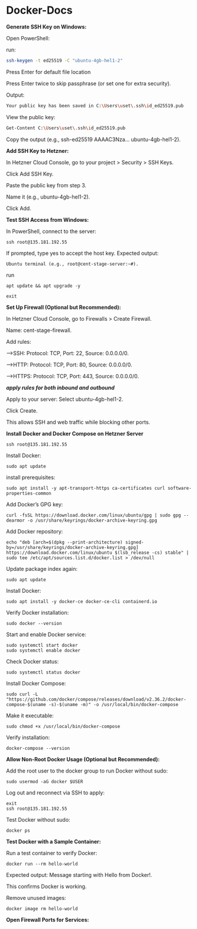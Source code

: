 # Docker-Docs

**Generate SSH Key on Windows:**

Open PowerShell:

run: 
``` bash 
ssh-keygen -t ed25519 -C "ubuntu-4gb-hel1-2"
```

Press Enter for default file location

Press Enter twice to skip passphrase (or set one for extra security).

Output: 
```bash
Your public key has been saved in C:\Users\uset\.ssh\id_ed25519.pub
```

View the public key: 
```bash
Get-Content C:\Users\uset\.ssh\id_ed25519.pub
```

Copy the output (e.g., ssh-ed25519 AAAAC3Nza... ubuntu-4gb-hel1-2).

**Add SSH Key to Hetzner:**

In Hetzner Cloud Console, go to your project > Security > SSH Keys.

Click Add SSH Key.

Paste the public key from step 3.

Name it (e.g., ubuntu-4gb-hel1-2).

Click Add.

**Test SSH Access from Windows:**

In PowerShell, connect to the server:
```
ssh root@135.181.192.55
```


If prompted, type yes to accept the host key.
Expected output: 
```
Ubuntu terminal (e.g., root@cent-stage-server:~#).
```

run
```
apt update && apt upgrade -y
```
```
exit
```


**Set Up Firewall (Optional but Recommended):**

In Hetzner Cloud Console, go to Firewalls > Create Firewall.

Name: cent-stage-firewall.

Add rules:

-->SSH: Protocol: TCP, Port: 22, Source: 0.0.0.0/0.

-->HTTP: Protocol: TCP, Port: 80, Source: 0.0.0.0/0.

-->HTTPS: Protocol: TCP, Port: 443, Source: 0.0.0.0/0.

***apply rules for both inbound and outbound***

Apply to your server: Select ubuntu-4gb-hel1-2.

Click Create.

This allows SSH and web traffic while blocking other ports.


**Install Docker and Docker Compose on Hetzner Server**
```
ssh root@135.181.192.55
```

Install Docker:
```
sudo apt update
```
install prerequisites:
```
sudo apt install -y apt-transport-https ca-certificates curl software-properties-common
```
Add Docker’s GPG key:
```
curl -fsSL https://download.docker.com/linux/ubuntu/gpg | sudo gpg --dearmor -o /usr/share/keyrings/docker-archive-keyring.gpg
```
Add Docker repository:
```
echo "deb [arch=$(dpkg --print-architecture) signed-by=/usr/share/keyrings/docker-archive-keyring.gpg] https://download.docker.com/linux/ubuntu $(lsb_release -cs) stable" | sudo tee /etc/apt/sources.list.d/docker.list > /dev/null
```
Update package index again:
```
sudo apt update
```
Install Docker:
```
sudo apt install -y docker-ce docker-ce-cli containerd.io
```
Verify Docker installation:
```
sudo docker --version
```
Start and enable Docker service:
```
sudo systemctl start docker
sudo systemctl enable docker
```
Check Docker status:
```
sudo systemctl status docker
```
Install Docker Compose:
```
sudo curl -L "https://github.com/docker/compose/releases/download/v2.36.2/docker-compose-$(uname -s)-$(uname -m)" -o /usr/local/bin/docker-compose
```
Make it executable:
```
sudo chmod +x /usr/local/bin/docker-compose
```
Verify installation:
```
docker-compose --version
```

**Allow Non-Root Docker Usage (Optional but Recommended):**

Add the root user to the docker group to run Docker without sudo:
```
sudo usermod -aG docker $USER
```
Log out and reconnect via SSH to apply:
```
exit
ssh root@135.181.192.55
```
Test Docker without sudo:
```
docker ps
```


**Test Docker with a Sample Container:**

Run a test container to verify Docker:
```
docker run --rm hello-world
```
Expected output: Message starting with Hello from Docker!.

This confirms Docker is working.

Remove unused images:
```
docker image rm hello-world
```


**Open Firewall Ports for Services:**

